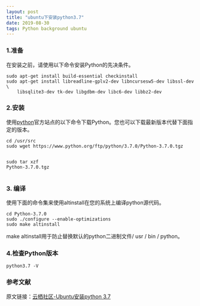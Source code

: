 ```yaml
---
layout: post
title: "ubuntu下安装python3.7"
date: 2019-08-30 
tags: Python background ubuntu
---
```

 
<h3 id="1">1.准备</h3>
<p>在安装之前，请使用以下命令安装Python的先决条件。</p>
<pre data-spm-anchor-id="a2c4e.11153940.0.i2.1e477fd2pcGCTX"><code class="hljs sql" data-spm-anchor-id="a2c4e.11153940.0.i0.1e477fd2pcGCTX">sudo apt-get <span class="hljs-keyword">install</span> <span class="hljs-keyword">build</span>-essential checkinstall
sudo apt-<span class="hljs-keyword">get</span> <span class="hljs-keyword">install</span> libreadline-gplv2-dev libncursesw5-dev libssl-dev \
    libsqlite3-dev tk-dev libgdbm-dev libc6-dev libbz2-dev</code></pre>
<h3 id="2">2.安装</h3>
<p>使用<a href="https://yq.aliyun.com/go/articleRenderRedirect?url=https%3A%2F%2Fwww.python.org%2F" data-url="https://www.python.org/">python</a>官方站点的以下命令下载Python。您也可以下载最新版本代替下面指定的版本。</p>
<pre><code class="hljs nginx"><span class="hljs-attribute">cd</span> /usr/src
sudo wget https://www.python.org/ftp/python/3.7.0/Python-3.7.0.tgz

sudo tar xzf Python-<span class="hljs-number">3</span>.<span class="hljs-number">7</span>.<span class="hljs-number">0</span>.tgz
</code></pre>
<h3 id="3">3. 编译</h3>
<p>使用下面的命令集来使用altinstall在您的系统上编译python源代码。</p>
<pre><code class="hljs bash"><span class="hljs-built_in">cd</span> Python-3.7.0
sudo ./configure --enable-optimizations
sudo make altinstall</code></pre>
<p>make altinstall用于防止替换默认的python二进制文件/ usr / bin / python。</p>
<h3 id="4">4.检查Python版本</h3>
<pre><code class="hljs css"><span class="hljs-selector-tag">python3</span><span class="hljs-selector-class">.7</span> <span class="hljs-selector-tag">-V</span></code></pre>


### 参考文献  
原文链接：[云栖社区-Ubuntu安装python 3.7](https://yq.aliyun.com/articles/675910) 